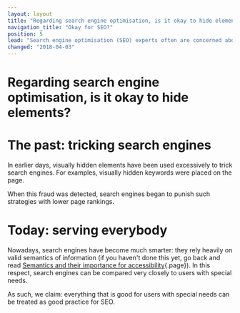 ```yaml
---
layout: layout
title: "Regarding search engine optimisation, is it okay to hide elements?"
navigation_title: "Okay for SEO?"
position: 5
lead: "Search engine optimisation (SEO) experts often are concerned about hiding elements visually. This due to the fear of being penalised for SEO fraud. But today's search engines are very smart, and sensible optimisation of content for accessibility reasons is honoured by them."
changed: "2018-04-03"
---
```


# Regarding search engine optimisation, is it okay to hide elements?

# The past: tricking search engines

In earlier days, visually hidden elements have been used excessively to trick search engines. For examples, visually hidden keywords were placed on the page.

When this fraud was detected, search engines began to punish such strategies with lower page rankings.

# Today: serving everybody

Nowadays, search engines have become much smarter: they rely heavily on valid semantics of information (if you haven't done this yet, go back and read [Semantics and their importance for accessibility](/knowledge/semantics){.page}). In this respect, search engines can be compared very closely to users with special needs.

As such, we claim: everything that is good for users with special needs can be treated as good practice for SEO.